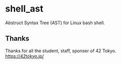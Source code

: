 # shell_ast
Abstruct Syntax Tree (AST) for Linux bash shell.

## Thanks
Thanks for all the student, staff, sponser of 42 Tokyo.  
https://42tokyo.jp/
